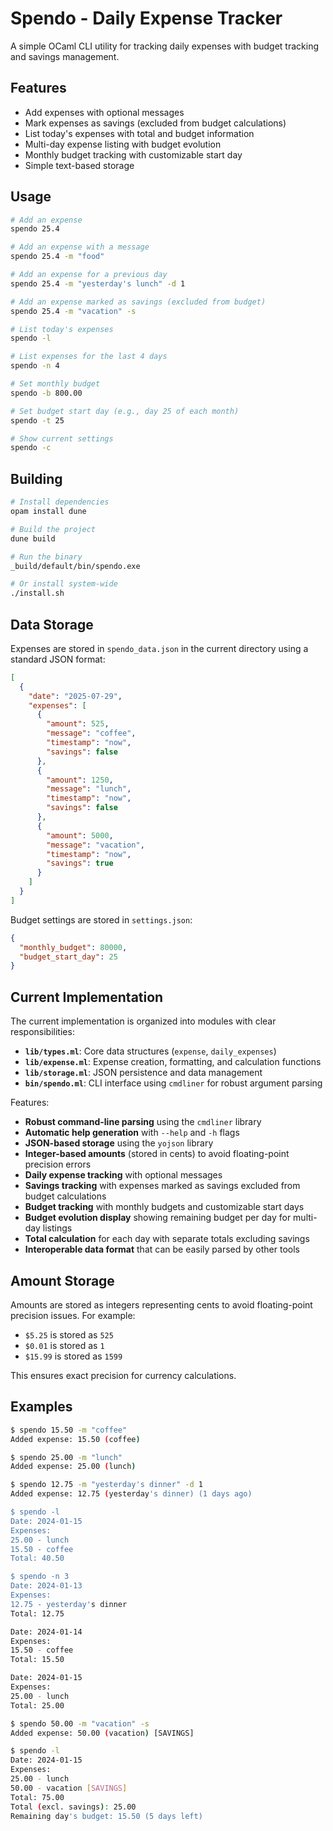 # Spendo - Daily Expense Tracker

A simple OCaml CLI utility for tracking daily expenses with budget tracking and savings management.

## Features

- Add expenses with optional messages
- Mark expenses as savings (excluded from budget calculations)
- List today's expenses with total and budget information
- Multi-day expense listing with budget evolution
- Monthly budget tracking with customizable start day
- Simple text-based storage

## Usage

```bash
# Add an expense
spendo 25.4

# Add an expense with a message
spendo 25.4 -m "food"

# Add an expense for a previous day
spendo 25.4 -m "yesterday's lunch" -d 1

# Add an expense marked as savings (excluded from budget)
spendo 25.4 -m "vacation" -s

# List today's expenses
spendo -l

# List expenses for the last 4 days
spendo -n 4

# Set monthly budget
spendo -b 800.00

# Set budget start day (e.g., day 25 of each month)
spendo -t 25

# Show current settings
spendo -c
```

## Building

```bash
# Install dependencies
opam install dune

# Build the project
dune build

# Run the binary
_build/default/bin/spendo.exe

# Or install system-wide
./install.sh
```

## Data Storage

Expenses are stored in `spendo_data.json` in the current directory using a standard JSON format:

```json
[
  {
    "date": "2025-07-29",
    "expenses": [
      {
        "amount": 525,
        "message": "coffee",
        "timestamp": "now",
        "savings": false
      },
      {
        "amount": 1250,
        "message": "lunch",
        "timestamp": "now",
        "savings": false
      },
      {
        "amount": 5000,
        "message": "vacation",
        "timestamp": "now",
        "savings": true
      }
    ]
  }
]
```

Budget settings are stored in `settings.json`:

```json
{
  "monthly_budget": 80000,
  "budget_start_day": 25
}
```

## Current Implementation

The current implementation is organized into modules with clear responsibilities:

- **`lib/types.ml`**: Core data structures (`expense`, `daily_expenses`)
- **`lib/expense.ml`**: Expense creation, formatting, and calculation functions
- **`lib/storage.ml`**: JSON persistence and data management
- **`bin/spendo.ml`**: CLI interface using `cmdliner` for robust argument parsing

Features:
- **Robust command-line parsing** using the `cmdliner` library
- **Automatic help generation** with `--help` and `-h` flags
- **JSON-based storage** using the `yojson` library
- **Integer-based amounts** (stored in cents) to avoid floating-point precision errors
- **Daily expense tracking** with optional messages
- **Savings tracking** with expenses marked as savings excluded from budget calculations
- **Budget tracking** with monthly budgets and customizable start days
- **Budget evolution display** showing remaining budget per day for multi-day listings
- **Total calculation** for each day with separate totals excluding savings
- **Interoperable data format** that can be easily parsed by other tools

## Amount Storage

Amounts are stored as integers representing cents to avoid floating-point precision issues. For example:
- `$5.25` is stored as `525`
- `$0.01` is stored as `1`
- `$15.99` is stored as `1599`

This ensures exact precision for currency calculations.

## Examples

```bash
$ spendo 15.50 -m "coffee"
Added expense: 15.50 (coffee)

$ spendo 25.00 -m "lunch"
Added expense: 25.00 (lunch)

$ spendo 12.75 -m "yesterday's dinner" -d 1
Added expense: 12.75 (yesterday's dinner) (1 days ago)

$ spendo -l
Date: 2024-01-15
Expenses:
25.00 - lunch
15.50 - coffee
Total: 40.50

$ spendo -n 3
Date: 2024-01-13
Expenses:
12.75 - yesterday's dinner
Total: 12.75

Date: 2024-01-14
Expenses:
15.50 - coffee
Total: 15.50

Date: 2024-01-15
Expenses:
25.00 - lunch
Total: 25.00

$ spendo 50.00 -m "vacation" -s
Added expense: 50.00 (vacation) [SAVINGS]

$ spendo -l
Date: 2024-01-15
Expenses:
25.00 - lunch
50.00 - vacation [SAVINGS]
Total: 75.00
Total (excl. savings): 25.00
Remaining day's budget: 15.50 (5 days left)
``` 